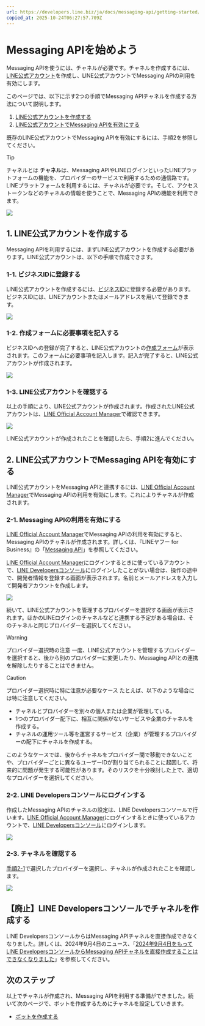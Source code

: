 ```yaml
---
url: https://developers.line.biz/ja/docs/messaging-api/getting-started/
copied_at: 2025-10-24T06:27:57.709Z
---
```

# Messaging APIを始めよう

Messaging APIを使うには、チャネルが必要です。チャネルを作成するには、[LINE公式アカウント](https://developers.line.biz/ja/glossary/#line-official-account)を作成し、LINE公式アカウントでMessaging APIの利用を有効にします。

このページでは、以下に示す2つの手順でMessaging APIチャネルを作成する方法について説明します。

1.  [LINE公式アカウントを作成する](#create-oa)
2.  [LINE公式アカウントでMessaging APIを有効にする](#using-oa-manager)

既存のLINE公式アカウントでMessaging APIを有効にするには、手順2を参照してください。

> [!TIP]
> チャネルとは
> **チャネル**は、Messaging APIやLINEログインといったLINEプラットフォームの機能を、プロバイダーのサービスで利用するための通信路です。LINEプラットフォームを利用するには、チャネルが必要です。そして、アクセストークンなどのチャネルの情報を使うことで、Messaging APIの機能を利用できます。
> 
> ![](https://developers.line.biz/media/messaging-api/getting-started/channel.png)

## 1\. LINE公式アカウントを作成する

Messaging APIを利用するには、まずLINE公式アカウントを作成する必要があります。LINE公式アカウントは、以下の手順で作成できます。

### 1-1. ビジネスIDに登録する

LINE公式アカウントを作成するには、[ビジネスID](https://account.line.biz/signup?redirectUri=https://entry.line.biz/form/entry/unverified)に登録する必要があります。ビジネスIDには、LINEアカウントまたはメールアドレスを用いて登録できます。

![](https://developers.line.biz/media/messaging-api/getting-started/sign-up-business-id-ja.png)

### 1-2. 作成フォームに必要事項を記入する

ビジネスIDへの登録が完了すると、LINE公式アカウントの[作成フォーム](https://entry.line.biz/form/entry/unverified)が表示されます。このフォームに必要事項を記入します。記入が完了すると、LINE公式アカウントが作成されます。

![](https://developers.line.biz/media/messaging-api/getting-started/oa-entry-form-ja.png)

### 1-3. LINE公式アカウントを確認する

以上の手順により、LINE公式アカウントが作成されます。作成されたLINE公式アカウントは、[LINE Official Account Manager](https://manager.line.biz/)で確認できます。

![](https://developers.line.biz/media/messaging-api/getting-started/oa-manager-list-ja.png)

LINE公式アカウントが作成されたことを確認したら、手順2に進んでください。

## 2\. LINE公式アカウントでMessaging APIを有効にする

LINE公式アカウントをMessaging APIと連携するには、[LINE Official Account Manager](https://manager.line.biz/)でMessaging APIの利用を有効にします。これによりチャネルが作成されます。

### 2-1. Messaging APIの利用を有効にする

[LINE Official Account Manager](https://manager.line.biz/)でMessaging APIの利用を有効にすると、Messaging APIのチャネルが作成されます。詳しくは、『LINEヤフー for Business』の「[Messaging API](https://www.lycbiz.com/jp/manual/OfficialAccountManager/account-settings_messaging_api/)」を参照してください。

[LINE Official Account Manager](https://manager.line.biz/)にログインするときに使っているアカウントで、[LINE Developersコンソール](https://developers.line.biz/console/)にログインしたことがない場合は、操作の途中で、開発者情報を登録する画面が表示されます。名前とメールアドレスを入力して開発者アカウントを作成します。

![](https://developers.line.biz/media/messaging-api/getting-started/developer-registration-ja.png)

続いて、LINE公式アカウントを管理するプロバイダーを選択する画面が表示されます。ほかのLINEログインのチャネルなどと連携する予定がある場合は、そのチャネルと同じプロバイダーを選択してください。

> [!WARNING]
> プロバイダー選択時の注意
> 一度、LINE公式アカウントを管理するプロバイダーを選択すると、後から別のプロバイダーに変更したり、Messaging APIとの連携を解除したりすることはできません。

> [!CAUTION]
> プロバイダー選択時に特に注意が必要なケース
> たとえば、以下のような場合には特に注意してください。
> 
> *   チャネルとプロバイダーを別々の個人または企業が管理している。
> *   1つのプロバイダー配下に、相互に関係がないサービスや企業のチャネルを作成する。
> *   チャネルの運用ツール等を運営するサービス（企業）が管理するプロバイダーの配下にチャネルを作成する。
> 
> このようなケースでは、後からチャネルをプロバイダー間で移動できないことや、プロバイダーごとに異なるユーザーIDが割り当てられることに起因して、将来的に問題が発生する可能性があります。そのリスクを十分検討した上で、適切なプロバイダーを選択してください。

### 2-2. LINE Developersコンソールにログインする

作成したMessaging APIのチャネルの設定は、LINE Developersコンソールで行います。[LINE Official Account Manager](https://manager.line.biz/)にログインするときに使っているアカウントで、[LINE Developersコンソール](https://developers.line.biz/console/)にログインします。

![](https://developers.line.biz/media/messaging-api/getting-started/login-dialog-ja.png)

### 2-3. チャネルを確認する

[手順2-1](#step-one-enable-use-of-messaging-api)で選択したプロバイダーを選択し、チャネルが作成されたことを確認します。

![](https://developers.line.biz/media/messaging-api/getting-started/console-home-ja.png)

## 【廃止】LINE Developersコンソールでチャネルを作成する

LINE DevelopersコンソールからはMessaging APIチャネルを直接作成できなくなりました。詳しくは、2024年9月4日のニュース、「[2024年9月4日をもってLINE DevelopersコンソールからMessaging APIチャネルを直接作成することはできなくなりました](https://developers.line.biz/ja/news/2024/09/04/no-longer-possible-to-create-messaging-api-channels-from-console/)」を参照してください。

## 次のステップ

以上でチャネルが作成され、Messaging APIを利用する準備ができました。続いて次のページで、ボットを作成するためにチャネルを設定していきます。

*   [ボットを作成する](https://developers.line.biz/ja/docs/messaging-api/building-bot/)